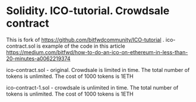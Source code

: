 # Solidity. ICO-tutorial. Crowdsale contract
This is fork of https://github.com/bitfwdcommunity/ICO-tutorial . ico-contract.sol is example of the code in this article https://medium.com/bitfwd/how-to-do-an-ico-on-ethereum-in-less-than-20-minutes-a0062219374
 
ico-contract.sol - original. Crowdsale is limited in time. The total number of tokens is unlimited. The cost of 1000 tokens is 1ETH

ico-contract-1.sol - crowdsale is unlimited in time. The total number of tokens is unlimited. The cost of 1000 tokens is 1ETH
